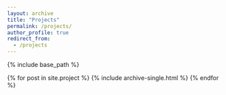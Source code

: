 ```yaml
---
layout: archive
title: "Projects"
permalink: /projects/
author_profile: true
redirect_from:
  - /projects
---
```


{% include base_path %}


{% for post in site.project %}
  {% include archive-single.html %}
{% endfor %}

